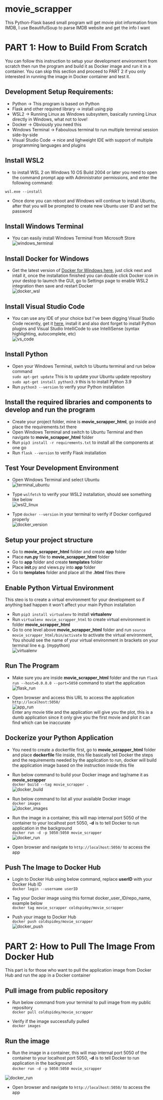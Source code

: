 # movie_scrapper
This Python-Flask based small program will get movie plot information from IMDB, I use BeautifulSoup to parse IMDB website and get the info I want

# **PART 1: How to Build From Scratch**
You can follow this instruction to setup your development environment from scratch then run the program and build it as Docker image and run it in a container. You can skip this section and proceed to PART 2 if you only interested in running the image in Docker container and test it.

## Development Setup Requirements:  
- Python -> This program is based on Python  
- Flask and other required library -> install using pip  
- WSL2 -> Running Linux as Windows subsystem, basically running Linux directly in Windows, what not to love!  
- Docker -> Obviously you need this  
- Windows Terminal -> Faboulous terminal to run multiple terminal session side-by-side  
- Visual Studio Code -> nice and lighweight IDE with support of multiple programming languages and plugins

## Install WSL2
- to install WSL 2 on Windows 10 OS Build 2004 or later you need to open the command prompt app with Administrator permissions, and enter the following command:  

`wsl.exe --install`  

- Once done you can reboot and Windows will continue to install Ubuntu, after that you will be prompted to create new Ubuntu user ID and set the password

## Install Windows Terminal  
- You can easily install Windows Terminal from Microsoft Store  
![windows_terminal](https://user-images.githubusercontent.com/91014925/134155910-af473976-d139-47cc-bdee-85feea9db8e3.jpg)

## Install Docker for Windows
- Get the latest version of [Docker for Windows here](https://docs.docker.com/desktop/windows/install/), just click next and intall it, once the installation finished you can double click Docker icon in your destop to laumch the GUI, go to Settings page to enable WSL2 integration then save and restart Docker  
![docker_wsl](https://user-images.githubusercontent.com/91014925/134161226-508fc2d7-5cb6-4732-95ec-3f9bee2bdc40.jpg)

## Install Visual Studio Code
- You can use any IDE of your choice but I've been digging Visual Studio Code recently, get it [here](https://code.visualstudio.com/), install it and also dont forget to install Python plugins and Visual Studio IntelliCode to use IntelliSense (syntax highlighting, autocomplete, etc)  
![vs_code](https://user-images.githubusercontent.com/91014925/134157594-34c2b1d7-0742-4591-9bd5-29592549088b.jpg)  

## Install Python  
- Open your Windows Terminal, switch to Ubuntu terminal and run below command  
`sudo apt-get update` This is to update your Ubuntu update repository  
`sudo apt-get install python3.9` this is to install Python 3.9  
- Run `python3 --version` to verify your Python installation  

## Install the required libraries and components to develop and run the program  
- Create your project folder, mine is **movie_scrapper_html**, go inside and place the requirements.txt there  
- Open Windows Terminal and switch to Ubuntu Terminal and then navigate to **movie_scrapper_html** folder  
- Run `pip3 install -r requirements.txt` to install all the components at one go
- Run `flask --version` to verify Flask installation  

## Test Your Development Environment  
- Open Windows Terminal and select Ubuntu  
![terminal_ubuntu](https://user-images.githubusercontent.com/91014925/134158228-0e62d925-1f7d-4a2f-83ed-0c36f5fcf0bb.jpg)

- Type `wslfetch` to verify your WSL2 installation, should see something like below  
![wsl2_linux](https://user-images.githubusercontent.com/91014925/134159929-fb15f141-8cff-4409-913e-ba5972b66740.jpg)

- Type `docker --version` in your terminal to verify if Docker configured properly  
![docker_version](https://user-images.githubusercontent.com/91014925/134160303-fd51c2d9-0a1c-41b6-95a6-0206a58eda58.jpg)

## Setup your project structure  
- Go to **movie_scrapper_html** folder and create **app** folder  
- Place **run.py** file to **movie_scrapper_html** folder  
- Go to **app** folder and create **templates** folder
- Place __init__.py and views.py into **app** folder  
- Go to **templates** folder and place all the **.html** files there  

## Enable Python Virtual Environment  
This steo is to create a virtual environment for your development so if anything bad happen it won't affect your main Python installation  
- Run `pip3 install virtualenv` to install **virtualenv**  
- Run `virtualenv movie_scrapper_html` to create virtual environment in folder **movie_scrapper_html**
- Go to one level above **movie_scrapper_html** folder and run `source movie_scrapper_html/bin/activate` to activate the virtual environment, You should see the name of your virtual environment in brackets on your terminal line e.g. (mypython)  
![virtualenv](https://user-images.githubusercontent.com/91014925/134171198-716dc2b9-aa42-4ba8-8106-5a1ca1bcc44f.jpg)  

## Run The Program  
- Make sure you are inside **movie_scrapper_html** folder and the run `flask run --host=0.0.0.0 --port=5050` command to start the application  
![flask_run](https://user-images.githubusercontent.com/91014925/134171924-c3be618d-01d9-4ff5-b5d7-339b2bd43b8f.jpg)  

- Open browser and access this URL to access the application  
`http://localhost:5050/`  
![app_run](https://user-images.githubusercontent.com/91014925/134184751-a1040b7a-9203-475a-aae7-abeed72024fc.jpg)  
Enter any movie title and the application will give you the plot, this is a dumb application since it only give you the first movie and plot it can find which can be inaccurate  
## Dockerize your Python Application  
- You need to create a dockerfile first, go to **movie_scrapper_html** folder and place **dockerfile** file inside, this file basically tell Docker the steps and the requirements needed by the application to run, docker will build the application image based on the instruction inside this file

- Run below command to build your Docker image and tag/name it as **movie_scrapper**  
`docker build --tag movie_scrapper .`  
![docker_build](https://user-images.githubusercontent.com/91014925/134175430-a0aec091-65a9-4a74-b4f5-dcbed80fca28.jpg)


- Run below command to list all your available Docker image  
`docker images`  
![docker_images](https://user-images.githubusercontent.com/91014925/134175586-843c3975-27ef-4006-8798-f1ae2e2d5519.jpg)


- Run the image in a container, this will map internal port 5050 of the container to your localhost port 5050, **-d** is to tell Docker to run application in the background  
`docker run -d -p 5050:5050 movie_scrapper`  
![docker_run](https://user-images.githubusercontent.com/91014925/134175761-3f625a7e-a5c3-4ea9-9606-3f7a0930f4c8.jpg)  

- Open browser and navigate to `http://localhost:5050/` to access the app  

## Push The Image to Docker Hub  
- Login to Docker Hub using below command, replace **userID** with your Docker Hub ID  
`docker login --username userID`  

- Tag your Docker image using this format docker_user_ID/repo_name, example below  
`docker tag movie_scrapper coldspidey/movie_scrapper`  

- Push your image to Docker Hub  
`docker push coldspidey/movie_scrapper`  
![docker_push](https://user-images.githubusercontent.com/91014925/134188952-fc43fa1c-b6bf-4594-a0d5-dd0d270c4b10.jpg)




# **PART 2: How to Pull The Image From Docker Hub**  
This part is for those who want to pull the application image from Docker Hub and run the app in a Docker container  

## Pull image from public repository  
- Run below command from your terminal to pull image from my public repository  
`docker pull coldspidey/movie_scrapper`  

- Verify if the image successfully pulled  
`docker images`  

## Run the image  
- Run the image in a container, this will map internal port 5050 of the container to your localhost port 5050, **-d** is to tell Docker to run application in the background  
`docker run -d -p 5050:5050 movie_scrapper`  

![docker_run](https://user-images.githubusercontent.com/91014925/134175761-3f625a7e-a5c3-4ea9-9606-3f7a0930f4c8.jpg)  

- Open browser and navigate to `http://localhost:5050/` to access the app  





